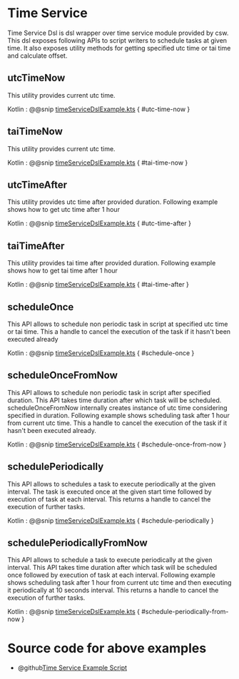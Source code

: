 # Time Service

Time Service Dsl is dsl wrapper over time service module provided by csw. This dsl exposes following APIs to script writers to
schedule tasks at given time. It also exposes utility methods for getting specified utc time or tai time and calculate offset. 

## utcTimeNow

This utility provides current utc time.

Kotlin
:   @@snip [timeServiceDslExample.kts](../../../../../../../examples/src/main/kotlin/esw/ocs/scripts/examples/paradox/timeServiceDslExample.kts) { #utc-time-now }


## taiTimeNow

This utility provides current utc time.

Kotlin
:   @@snip [timeServiceDslExample.kts](../../../../../../../examples/src/main/kotlin/esw/ocs/scripts/examples/paradox/timeServiceDslExample.kts) { #tai-time-now }


## utcTimeAfter

This utility provides utc time after provided duration. Following example shows how to get utc time after 1 hour

Kotlin
:   @@snip [timeServiceDslExample.kts](../../../../../../../examples/src/main/kotlin/esw/ocs/scripts/examples/paradox/timeServiceDslExample.kts) { #utc-time-after }


## taiTimeAfter

This utility provides tai time after provided duration. Following example shows how to get tai time after 1 hour

Kotlin
:   @@snip [timeServiceDslExample.kts](../../../../../../../examples/src/main/kotlin/esw/ocs/scripts/examples/paradox/timeServiceDslExample.kts) { #tai-time-after }


## scheduleOnce

This API allows to schedule non periodic task in script at specified utc time or tai time. This a handle to cancel the execution of the task if it hasn't been executed already

Kotlin
:   @@snip [timeServiceDslExample.kts](../../../../../../../examples/src/main/kotlin/esw/ocs/scripts/examples/paradox/timeServiceDslExample.kts) { #schedule-once }

## scheduleOnceFromNow

This API allows to schedule non periodic task in script after specified duration. This API takes time duration after which task will
be scheduled. scheduleOnceFromNow internally creates instance of utc time considering specified in duration. Following example shows
scheduling task after 1 hour from current utc time. This a handle to cancel the execution of the task if it hasn't been executed already.

Kotlin
:   @@snip [timeServiceDslExample.kts](../../../../../../../examples/src/main/kotlin/esw/ocs/scripts/examples/paradox/timeServiceDslExample.kts) { #schedule-once-from-now }

## schedulePeriodically

This API allows to schedules a task to execute periodically at the given interval. The task is executed once at the given start time followed by execution of task at each interval. 
This returns a handle to cancel the execution of further tasks.

Kotlin
:   @@snip [timeServiceDslExample.kts](../../../../../../../examples/src/main/kotlin/esw/ocs/scripts/examples/paradox/timeServiceDslExample.kts) { #schedule-periodically }


## schedulePeriodicallyFromNow

This API allows to schedule a task to execute periodically at the given interval. This API takes time duration after which task will
be scheduled once followed by execution of task at each interval. Following example shows scheduling task after 1 hour from current utc time
and then executing it periodically at 10 seconds interval. This returns a handle to cancel the execution of further tasks.

Kotlin
:   @@snip [timeServiceDslExample.kts](../../../../../../../examples/src/main/kotlin/esw/ocs/scripts/examples/paradox/timeServiceDslExample.kts) { #schedule-periodically-from-now }

# Source code for above examples

* @github[Time Service Example Script](../../../../../../../examples/src/main/kotlin/esw/ocs/scripts/examples/paradox/timeServiceDslExample.kts)
